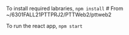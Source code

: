To install required labraries,
`npm install` # From ~/6301FALL21PTTPRJ2/PTTWeb2/pttweb2 

To run the react app,
`npm start`
